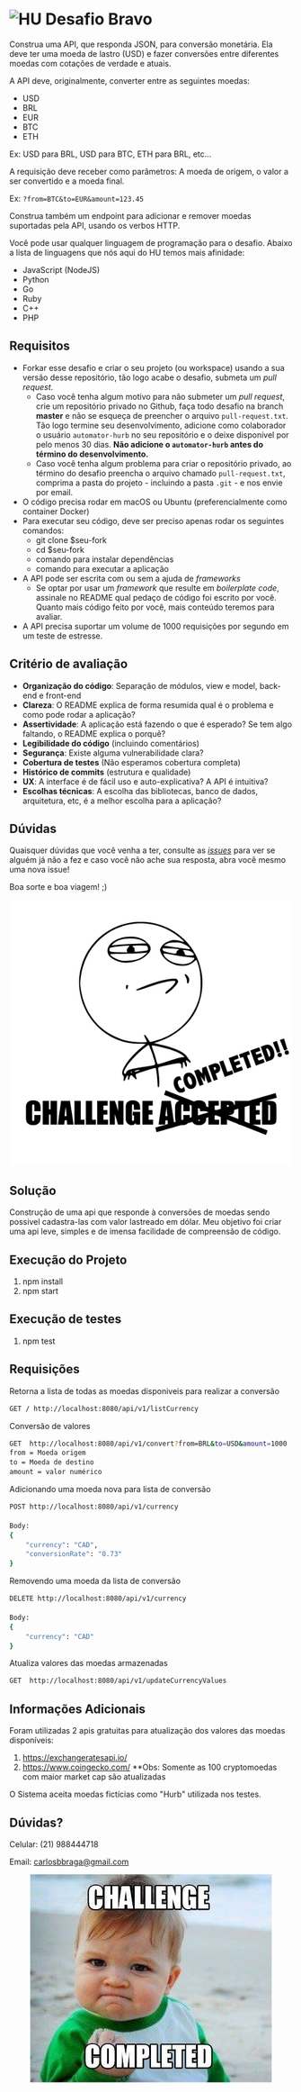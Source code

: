 # <img src="https://avatars1.githubusercontent.com/u/7063040?v=4&s=200.jpg" alt="HU" width="24" /> Desafio Bravo

Construa uma API, que responda JSON, para conversão monetária. Ela deve ter uma moeda de lastro (USD) e fazer conversões entre diferentes moedas com cotações de verdade e atuais.

A API deve, originalmente, converter entre as seguintes moedas:

-   USD
-   BRL
-   EUR
-   BTC
-   ETH

Ex: USD para BRL, USD para BTC, ETH para BRL, etc...

A requisição deve receber como parâmetros: A moeda de origem, o valor a ser convertido e a moeda final.

Ex: `?from=BTC&to=EUR&amount=123.45`

Construa também um endpoint para adicionar e remover moedas suportadas pela API, usando os verbos HTTP.

Você pode usar qualquer linguagem de programação para o desafio. Abaixo a lista de linguagens que nós aqui do HU temos mais afinidade:

-   JavaScript (NodeJS)
-   Python
-   Go
-   Ruby
-   C++
-   PHP

## Requisitos

-   Forkar esse desafio e criar o seu projeto (ou workspace) usando a sua versão desse repositório, tão logo acabe o desafio, submeta um _pull request_.
    -   Caso você tenha algum motivo para não submeter um _pull request_, crie um repositório privado no Github, faça todo desafio na branch **master** e não se esqueça de preencher o arquivo `pull-request.txt`. Tão logo termine seu desenvolvimento, adicione como colaborador o usuário `automator-hurb` no seu repositório e o deixe disponível por pelo menos 30 dias. **Não adicione o `automator-hurb` antes do término do desenvolvimento.**
    -   Caso você tenha algum problema para criar o repositório privado, ao término do desafio preencha o arquivo chamado `pull-request.txt`, comprima a pasta do projeto - incluindo a pasta `.git` - e nos envie por email.
-   O código precisa rodar em macOS ou Ubuntu (preferencialmente como container Docker)
-   Para executar seu código, deve ser preciso apenas rodar os seguintes comandos:
    -   git clone \$seu-fork
    -   cd \$seu-fork
    -   comando para instalar dependências
    -   comando para executar a aplicação
-   A API pode ser escrita com ou sem a ajuda de _frameworks_
    -   Se optar por usar um _framework_ que resulte em _boilerplate code_, assinale no README qual pedaço de código foi escrito por você. Quanto mais código feito por você, mais conteúdo teremos para avaliar.
-   A API precisa suportar um volume de 1000 requisições por segundo em um teste de estresse.

## Critério de avaliação

-   **Organização do código**: Separação de módulos, view e model, back-end e front-end
-   **Clareza**: O README explica de forma resumida qual é o problema e como pode rodar a aplicação?
-   **Assertividade**: A aplicação está fazendo o que é esperado? Se tem algo faltando, o README explica o porquê?
-   **Legibilidade do código** (incluindo comentários)
-   **Segurança**: Existe alguma vulnerabilidade clara?
-   **Cobertura de testes** (Não esperamos cobertura completa)
-   **Histórico de commits** (estrutura e qualidade)
-   **UX**: A interface é de fácil uso e auto-explicativa? A API é intuitiva?
-   **Escolhas técnicas**: A escolha das bibliotecas, banco de dados, arquitetura, etc, é a melhor escolha para a aplicação?

## Dúvidas

Quaisquer dúvidas que você venha a ter, consulte as [_issues_](https://github.com/HurbCom/challenge-bravo/issues) para ver se alguém já não a fez e caso você não ache sua resposta, abra você mesmo uma nova issue!

Boa sorte e boa viagem! ;)

<p align="center">
  <img src="ca.jpg" alt="Challange accepted" />
</p>

## Solução

Construção de uma api que responde à conversões de moedas sendo possivel cadastra-las com valor lastreado em dólar. 
Meu objetivo foi criar uma api leve, simples e de imensa facilidade de compreensão de código.

## Execução do Projeto

1. npm install 
2. npm start

## Execução de testes

1. npm test

## Requisições

Retorna a lista de todas as moedas disponiveis para realizar a conversão

 ```sh 
 GET / http://localhost:8080/api/v1/listCurrency
 ```

Conversão de valores

 ```sh 
GET  http://localhost:8080/api/v1/convert?from=BRL&to=USD&amount=1000
from = Moeda origem
to = Moeda de destino
amount = valor numérico
 ```

Adicionando uma moeda nova para lista de conversão
```sh 
POST http://localhost:8080/api/v1/currency

Body: 
{
    "currency": "CAD",
    "conversionRate": "0.73"
}
```

Removendo uma moeda da  lista de conversão
```sh 
DELETE http://localhost:8080/api/v1/currency

Body: 
{
    "currency": "CAD"
}
```

Atualiza valores das moedas armazenadas
```sh 
GET  http://localhost:8080/api/v1/updateCurrencyValues
```

## Informações Adicionais

Foram utilizadas 2 apis gratuitas para atualização dos valores das moedas disponíveis: 
1. https://exchangeratesapi.io/
2. https://www.coingecko.com/
**Obs: Somente as 100 cryptomoedas com maior market cap são atualizadas

O Sistema aceita moedas fictícias como "Hurb" utilizada nos testes.



## Dúvidas?

Celular: (21) 988444718

Email: carlosbbraga@gmail.com

<p align="center">
  <img src="cc.jpg" alt="Challange Completed" />
</p>